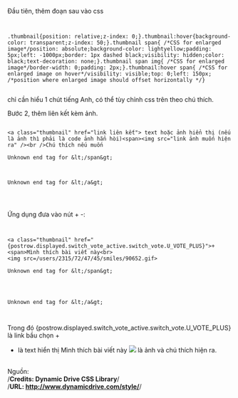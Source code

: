 Đầu tiên, thêm đoạn sau vào css

```


.thumbnail{position: relative;z-index: 0;}.thumbnail:hover{background-color: transparent;z-index: 50;}.thumbnail span{ /*CSS for enlarged image*/position: absolute;background-color: lightyellow;padding: 5px;left: -1000px;border: 1px dashed black;visibility: hidden;color: black;text-decoration: none;}.thumbnail span img{ /*CSS for enlarged image*/border-width: 0;padding: 2px;}.thumbnail:hover span{ /*CSS for enlarged image on hover*/visibility: visible;top: 0;left: 150px; /*position where enlarged image should offset horizontally */}


```
chỉ cần hiểu 1 chút tiếng Anh, có thể tùy chỉnh css trên theo chú thích.

Bước 2, thêm liên kết kèm ảnh.


```

<a class="thumbnail" href="link liên kết"> text hoặc ảnh hiển thị (nếu là ảnh thì phải là code ảnh hẳn hòi)<span><img src="link ảnh muốn hiện ra" /><br />Chú thích nếu muốn

Unknown end tag for &lt;/span&gt;



Unknown end tag for &lt;/a&gt;




```

Ứng dụng đưa vào nút + -:


```


<a class="thumbnail" href="{postrow.displayed.switch_vote_active.switch_vote.U_VOTE_PLUS}">+
<span>Mình thích bài viết này<br>
<img src=/users/2315/72/47/45/smiles/90652.gif>    

Unknown end tag for &lt;/span&gt;




Unknown end tag for &lt;/a&gt;



```

Trong đó
{postrow.displayed.switch\_vote\_active.switch\_vote.U\_VOTE\_PLUS} là link bầu chọn +
+ là text hiển thị
Mình thích bài viết này <img src='/users/2315/72/47/45/smiles/90652.gif'> là ảnh và chú thích hiện ra.<br>
<br>
Nguồn:<br>
/<b>Credits: Dynamic Drive CSS Library</b>/<br>
/<b>URL: <a href='http://www.dynamicdrive.com/style/'>http://www.dynamicdrive.com/style/</a></b>/